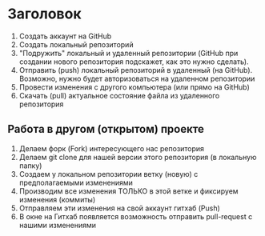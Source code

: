 # Заголовок

1. Создать аккаунт на GitHub
2. Создать локальный репозиторий
3. "Подружить" локальный и удаленный репозитории (GitHub при создании нового репозитория подскажет, как это нужно сделать).
4. Отправить (push) локальный репозиторий в удаленный (на GitHub). Возможно, нужно будет авторизоваться на удаленном репозитории
5. Провести изменения с другого компьютера (или прямо на GitHub)
6. Скачать (pull) актуальное состояние файла из удаленного репозитория

## Работа в другом (открытом) проекте

1. Делаем форк (Fork) интересующего нас репозитория
2. Делаем git clone для нашей версии этого репозитория (в локальную папку)
3. Создаем у локальном репозитории ветку (новую) с предполагаемыми изменениями
4. Производим все изменения ТОЛЬКО в этой ветке и фиксируем изменения (коммиты)
5. Отправляем эти изменения на свой аккаунт гитхаб (Push)
6. В окне на Гитхаб появляется возможность отправить pull-request с нашими изменениями
